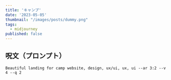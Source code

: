```yaml
---
title: 'キャンプ'
date: '2023-05-05'
thumbnail: "/images/posts/dummy.png"
tags:
  - midjourney
published: false
---
```


## 呪文（プロンプト）
```
Beautiful landing for camp website, design, ux/ui, ux, ui --ar 3:2 --v 4 --q 2
```